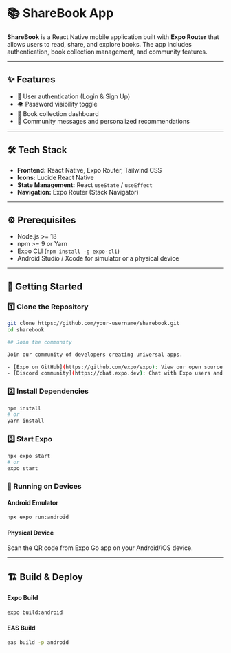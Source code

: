 # 📚 ShareBook App

**ShareBook** is a React Native mobile application built with **Expo Router** that allows users to read, share, and explore books. The app includes authentication, book collection management, and community features.

---

## ✨ Features

- 🔐 User authentication (Login & Sign Up)  
- 👁️ Password visibility toggle  
- 📖 Book collection dashboard  
- 💬 Community messages and personalized recommendations  
 

---

## 🛠️ Tech Stack

- **Frontend:** React Native, Expo Router, Tailwind CSS  
- **Icons:** Lucide React Native  
- **State Management:** React `useState` / `useEffect`  
- **Navigation:** Expo Router (Stack Navigator)  

---

## ⚙️ Prerequisites

- Node.js >= 18  
- npm >= 9 or Yarn  
- Expo CLI (`npm install -g expo-cli`)  
- Android Studio / Xcode for simulator or a physical device  

---

## 🚀 Getting Started

### 1️⃣ Clone the Repository

```bash
git clone https://github.com/your-username/sharebook.git
cd sharebook

## Join the community

Join our community of developers creating universal apps.

- [Expo on GitHub](https://github.com/expo/expo): View our open source platform and contribute.
- [Discord community](https://chat.expo.dev): Chat with Expo users and ask questions.


```
### 2️⃣ Install Dependencies
```bash
npm install
# or
yarn install

```
### 3️⃣ Start Expo
```bash
npx expo start
# or
expo start

```
### 📱 Running on Devices
#### Android Emulator
```bash
npx expo run:android
```
#### Physical Device
Scan the QR code from Expo Go app on your Android/iOS device.

---
## 🏗️ Build & Deploy
#### Expo Build
```bash
expo build:android

```
#### EAS Build
```bash
eas build -p android
